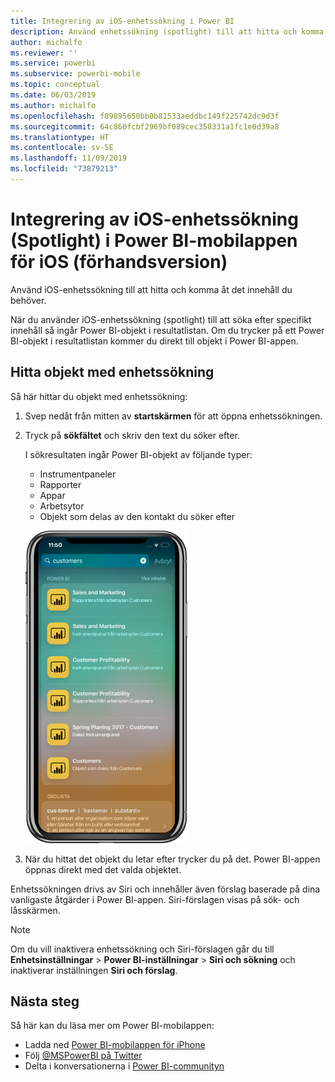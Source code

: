 ```yaml
---
title: Integrering av iOS-enhetssökning i Power BI
description: Använd enhetssökning (spotlight) till att hitta och komma åt det innehåll du behöver
author: michalfo
ms.reviewer: ''
ms.service: powerbi
ms.subservice: powerbi-mobile
ms.topic: conceptual
ms.date: 06/03/2019
ms.author: michalfo
ms.openlocfilehash: f89895650bb0b81533aeddbc149f225742dc9d3f
ms.sourcegitcommit: 64c860fcbf2969bf089cec358331a1fc1e0d39a8
ms.translationtype: HT
ms.contentlocale: sv-SE
ms.lasthandoff: 11/09/2019
ms.locfileid: "73879213"
---
```

# <a name="ios-device-search-spotlight-integration-with-power-bi-mobile-ios-app-preview"></a>Integrering av iOS-enhetssökning (Spotlight) i Power BI-mobilappen för iOS (förhandsversion)
Använd iOS-enhetssökning till att hitta och komma åt det innehåll du behöver.

När du använder iOS-enhetssökning (spotlight) till att söka efter specifikt innehåll så ingår Power BI-objekt i resultatlistan. Om du trycker på ett Power BI-objekt i resultatlistan kommer du direkt till objekt i Power BI-appen.

## <a name="find-items-using-device-search"></a>Hitta objekt med enhetssökning

Så här hittar du objekt med enhetssökning:

1. Svep nedåt från mitten av **startskärmen** för att öppna enhetssökningen.

2. Tryck på **sökfältet** och skriv den text du söker efter.
 
   I sökresultaten ingår Power BI-objekt av följande typer:

    * Instrumentpaneler
    * Rapporter
    * Appar
    * Arbetsytor
    * Objekt som delas av den kontakt du söker efter

    ![Skärmbild som visar Power BI-sökresultat i iOS-enhetssökning](./media/mobile-apps-ios-siri-search/power-bi-spotlight-search.png)

 3. När du hittat det objekt du letar efter trycker du på det. Power BI-appen öppnas direkt med det valda objektet. 

Enhetssökningen drivs av Siri och innehåller även förslag baserade på dina vanligaste åtgärder i Power BI-appen. Siri-förslagen visas på sök- och låsskärmen.

>[!NOTE]
>
>Om du vill inaktivera enhetssökning och Siri-förslagen går du till **Enhetsinställningar** > **Power BI-inställningar** > **Siri och sökning** och inaktiverar inställningen **Siri och förslag**.
>

## <a name="next-steps"></a>Nästa steg
Så här kan du läsa mer om Power BI-mobilappen: 

* Ladda ned [Power BI-mobilappen för iPhone](https://go.microsoft.com/fwlink/?LinkId=522062)
* Följ [@MSPowerBI på Twitter](https://twitter.com/MSPowerBI)
* Delta i konversationerna i [Power BI-communityn](https://community.powerbi.com/)

